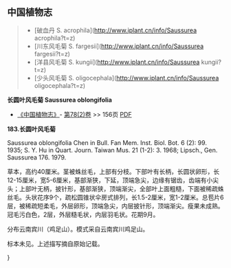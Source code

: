 

## 中国植物志

> * [破血丹  S.  acrophila](http://www.iplant.cn/info/Saussurea acrophila?t=z)
> * [川东风毛菊  S.  fargesii](http://www.iplant.cn/info/Saussurea fargesii?t=z)
> * [洋县风毛菊  S.  kungii](http://www.iplant.cn/info/Saussurea kungii?t=z)
> * [少头风毛菊  S.  oligocephala](http://www.iplant.cn/info/Saussurea oligocephala?t=z)

**长圆叶风毛菊 Saussurea oblongifolia**

* [《中国植物志》](http://www.iplant.cn/frps)- [第78(2)卷](http://www.iplant.cn/frps/vol/78(2)) >> 156页 [PDF](http://www.iplant.cn/frps/pdf/78(2)/156a.PDF)

**183.长圆叶风毛菊**

Saussurea oblongifolia Chen in Bull. Fan Mem. Inst. Biol. Bot. 6 (2): 99. 1935; S. Y. Hu in Quart. Journ. Taiwan Mus. 21 (1-2): 3. 1968; Lipsch., Gen. Saussurea 176. 1979.

草本，高约40厘米。茎被蛛丝毛，上部有分枝。下部叶有长柄，长圆状卵形，长12-15厘米，宽5-6厘米，基部渐狭，下延，顶端急尖，边缘有锯齿，齿端有小尖头；上部叶无柄，披针形，基部渐狭，顶端渐尖，全部叶上面粗糙，下面被稀疏蛛丝毛。头状花序9个，疏松圆锥状伞房式排列，长1.5-2厘米，宽1-2厘米。总苞片6层，被稀疏短柔毛，外层卵形，顶端急尖，内层披针形，顶端渐尖。瘦果未成熟。冠毛污白色，2层，外层糙毛状，内层羽毛状。花期9月。

分布云南宾川（鸡足山）。模式采自云南宾川鸡足山。

标本未见。上述描写摘自原始记载。

}
